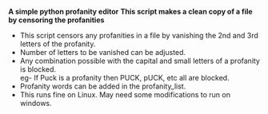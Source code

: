 <b>A simple python profanity editor</b>
<b>This script makes a clean copy of a file by censoring the profanities</b>

<ul>
	<li>This script censors any profanities in a file by vanishing the 2nd and 3rd letters
        of the profanity.</li>
	<li>Number of letters to be vanished can be adjusted.</li>
	<li>Any combination possible with the capital and small letters of a profanity is blocked.<br> 
        eg- If Puck is a profanity then PUCK, pUCK, etc all are blocked.</li>
	<li>Profanity words can be added in the profanity_list.</li>
	<li>This runs fine on Linux. May need some modifications to run on windows.</li>
</ul>